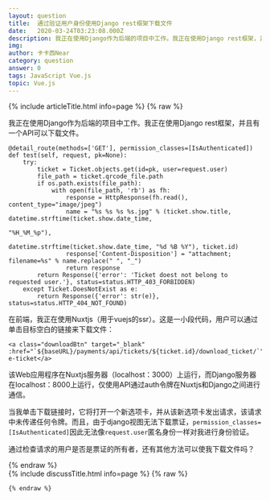 ```yaml
---
layout: question
title:  通过验证用户身份使用Django rest框架下载文件
date:   2020-03-24T03:23:08.000Z
description: 我正在使用Django作为后端的项目中工作。我正在使用Django rest框架，并且有一个API可以下载文件。\`detail_route(metho...
img: 
author: 卡卡西Near
category: question
answer: 0
tags: JavaScript Vue.js
topic: Vue.js
---
```

<div class="article-root">
  <div class="article">
    {% include articleTitle.html info=page %}
    {% raw %}
    <div class="article-content"><p><font style="vertical-align: inherit;"><font style="vertical-align: inherit;">我正在使用Django作为后端的项目中工作。</font><font style="vertical-align: inherit;">我正在使用Django rest框架，并且有一个API可以下载文件。</font></font></p>

<pre><code>@detail_route(methods=['GET'], permission_classes=[IsAuthenticated])<font></font>
def test(self, request, pk=None):<font></font>
    try:<font></font>
        ticket = Ticket.objects.get(id=pk, user=request.user)<font></font>
        file_path = ticket.qrcode_file.path<font></font>
        if os.path.exists(file_path):<font></font>
            with open(file_path, 'rb') as fh:<font></font>
                response = HttpResponse(fh.read(), content_type="image/jpeg")<font></font>
                name = "%s %s %s %s.jpg" % (ticket.show.title, datetime.strftime(ticket.show.date_time,<font></font>
                                                                                       "%H_%M_%p"),<font></font>
                                            datetime.strftime(ticket.show.date_time, "%d %B %Y"), ticket.id)<font></font>
                response['Content-Disposition'] = "attachment; filename=%s" % name.replace(" ", "_")<font></font>
                return response<font></font>
        return Response({'error': 'Ticket doest not belong to requested user.'}, status=status.HTTP_403_FORBIDDEN)<font></font>
    except Ticket.DoesNotExist as e:<font></font>
        return Response({'error': str(e)}, status=status.HTTP_404_NOT_FOUND)<font></font>
</code></pre>

<p><font style="vertical-align: inherit;"><font style="vertical-align: inherit;">在前端，我正在使用Nuxtjs（用于vuejs的ssr）。</font><font style="vertical-align: inherit;">这是一小段代码，用户可以通过单击目标空白的链接来下载文件：</font></font></p>

<pre><code>&lt;a class="downloadBtn" target="_blank" :href="`${baseURL}/payments/api/tickets/${ticket.id}/download_ticket/`"&gt;Download e-ticket&lt;/a&gt;
</code></pre>

<p><font style="vertical-align: inherit;"><font style="vertical-align: inherit;">该Web应用程序在Nuxtjs服务器（localhost：3000）上运行，而Django服务器在localhost：8000上运行，仅使用API​​通过auth令牌在Nuxtjs和Django之间进行通信。 </font></font></p>

<p><font style="vertical-align: inherit;"><font style="vertical-align: inherit;">当我单击下载链接时，它将打开一个新选项卡，并从该新选项卡发出请求，该请求中未传递任何令牌。</font><font style="vertical-align: inherit;">而且，由于django视图无法下载票证，</font></font><code>permission_classes=[IsAuthenticated]</code><font style="vertical-align: inherit;"><font style="vertical-align: inherit;">因此无法像</font></font><code>request.user</code><font style="vertical-align: inherit;"><font style="vertical-align: inherit;">匿名</font><font style="vertical-align: inherit;">身份一样对我进行身份验证</font><font style="vertical-align: inherit;">。</font></font></p>

<p><font style="vertical-align: inherit;"><font style="vertical-align: inherit;">通过检查请求的用户是否是票证的所有者，还有其他方法可以使我下载文件吗？</font></font></p></div>
    {% endraw %}
  </div>

  <div class="discuss-wrapper">
    {% include discussTitle.html info=page %}
    {% raw %}
    
    {% endraw %}
  </div>
<div>
